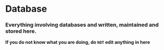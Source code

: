 # Database

### Everything involving databases and written, maintained and stored here.

**If you do not know what you are doing, do ```NOT``` edit anything in here**